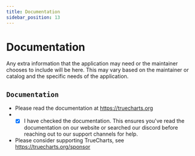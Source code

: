 ```yaml
---
title: Documentation
sidebar_position: 13
---
```


# Documentation

Any extra information that the application may need or the maintainer chooses to include will be here. This may vary based on the maintainer or catalog and the specific needs of the application.

## `Documentation`

- Please read the documentation at https://truecharts.org
- - [x] I have checked the documentation. This ensures you've read the documentation on our website or searched our discord before reaching out to our support channels for help.
- Please consider supporting TrueCharts, see https://truecharts.org/sponsor
